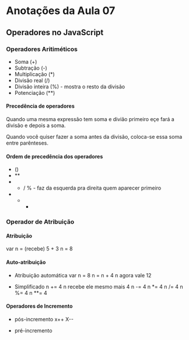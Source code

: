 # Anotações da Aula 07

## Operadores no JavaScript

### Operadores Aritiméticos

- Soma (+)
- Subtração (-)
- Multiplicação (*)
- Divisão real (/)
- Divisão inteira (%) - mostra o resto da divisão
- Potenciação (**)

#### Precedência de operadores

Quando uma mesma expressão tem soma e divião primeiro eçe fará a divisão e depois a soma.

Quando você quiser fazer a soma antes da divisão, coloca-se essa soma entre parênteses.

#### Ordem de precedência dos operadores

- ()
- **
- * / % - faz da esquerda pra direita quem aparecer primeiro
- + -

### Operador de Atribuição

#### Atribuição

var n = (recebe) 5 + 3
n = 8

#### Auto-atribuição

- Atribuição automática
var n = 8
n = n + 4
n agora vale 12

- Simplificado
n += 4
n recebe ele mesmo mais 4
n -= 4
n *= 4
n /= 4
n %= 4
n **= 4

#### Operadores de Incremento

- pós-incremento
x++
X--

- pré-incremento